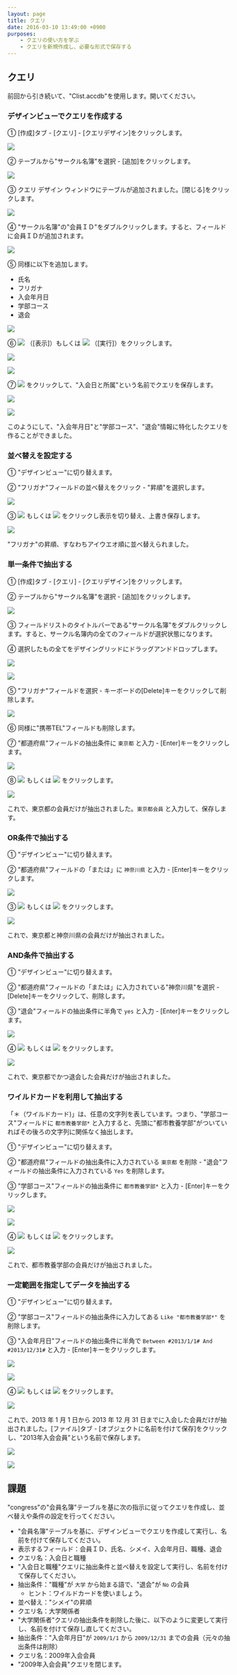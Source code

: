 ```yaml
---
layout: page
title: クエリ
date: 2016-03-10 13:49:00 +0900
purposes:
    - クエリの使い方を学ぶ
    - クエリを新規作成し、必要な形式で保存する
---
```



クエリ
------

前回から引き続いて、"Clist.accdb"を使用します。開いてください。


### デザインビューでクエリを作成する

&#9312; [作成]タブ - [クエリ] - [クエリデザイン]をクリックします。

![](./pic/newquery1.png)

&#9313; テーブルから"サークル名簿"を選択 - [追加]をクリックします。

![](./pic/newquery2.png)

&#9314; クエリ デザイン ウィンドウにテーブルが追加されました。[閉じる]をクリックします。

![](./pic/newquery3.png)

&#9315; "サークル名簿"の"会員ＩＤ"をダブルクリックします。すると、フィールドに会員ＩＤが追加されます。

![](./pic/newquery4.png)

&#9316; 同様に以下を追加します。

-   氏名
-   フリガナ
-   入会年月日
-   学部コース
-   退会

![](./pic/newquery5.png)

&#9317; ![](../pic/databaseview.png) （[表示]）もしくは ![](../pic/action.png) （[実行]）をクリックします。

![](./pic/newquery6.png)

![](./pic/newquery7.png)

&#9318; ![](../pic/quicksave.png) をクリックして、"入会日と所属"という名前でクエリを保存します。

![](./pic/newquery8.png)

![](./pic/newquery9.png)

このようにして、"入会年月日"と"学部コース"、"退会"情報に特化したクエリを作ることができました。


### 並べ替えを設定する

&#9312; "デザインビュー"に切り替えます。

&#9313; "フリガナ"フィールドの並べ替えをクリック - "昇順"を選択します。

![](./pic/sortname1.png)

&#9314; ![](../pic/databaseview.png) もしくは ![](../pic/action.png) をクリックし表示を切り替え、上書き保存します。

![](./pic/sortname2.png)

"フリガナ"の昇順、すなわちアイウエオ順に並べ替えられました。


### 単一条件で抽出する

&#9312; [作成]タブ - [クエリ] - [クエリデザイン]をクリックします。

&#9313; テーブルから"サークル名簿"を選択 - [追加]をクリックします。

![](./pic/abstract1.png)

&#9314; フィールドリストのタイトルバーである"サークル名簿"をダブルクリックします。すると、サークル名簿内の全てのフィールドが選択状態になります。

&#9315; 選択したもの全てをデザイングリッドにドラッグアンドドロップします。

![](./pic/abstract2.png)

![](./pic/abstract3.png)

&#9316; "フリガナ"フィールドを選択 - キーボードの[Delete]キーをクリックして削除します。

![](./pic/abstract4.png)

&#9317; 同様に"携帯TEL"フィールドも削除します。

&#9318; "都道府県"フィールドの抽出条件に `東京都` と入力 - [Enter]キーをクリックします。

![](./pic/abstract5.png)

&#9319; ![](../pic/databaseview.png) もしくは ![](../pic/action.png) をクリックします。

![](./pic/abstract6.png)

これで、東京都の会員だけが抽出されました。`東京都会員` と入力して、保存します。


### OR条件で抽出する

&#9312; "デザインビュー"に切り替えます。

&#9313; "都道府県"フィールドの「または」に `神奈川県` と入力 - [Enter]キーをクリックします。

![](./pic/or1.png)

&#9314; ![](../pic/databaseview.png) もしくは ![](../pic/action.png) をクリックします。

![](./pic/or2.png)

これで、東京都と神奈川県の会員だけが抽出されました。


### AND条件で抽出する

&#9312; "デザインビュー"に切り替えます。

&#9313; "都道府県"フィールドの「または」に入力されている"神奈川県"を選択 - [Delete]キーをクリックして、削除します。

&#9314; "退会"フィールドの抽出条件に半角で `yes` と入力 - [Enter]キーをクリックします。

![](./pic/and1.png)

&#9315; ![](../pic/databaseview.png) もしくは ![](../pic/action.png) をクリックします。

![](./pic/and2.png)

これで、東京都でかつ退会した会員だけが抽出されました。


### ワイルドカードを利用して抽出する

「＊（ワイルドカード)」は、任意の文字列を表しています。つまり、"学部コース"フィールドに `都市教養学部*` と入力すると、先頭に"都市教養学部"がついていればその後ろの文字列に関係なく抽出します。

&#9312; "デザインビュー"に切り替えます。

&#9313; "都道府県"フィールドの抽出条件に入力されている `東京都` を削除 - "退会"フィールドの抽出条件に入力されている `Yes` を削除します。

&#9314; "学部コース"フィールドの抽出条件に `都市教養学部*` と入力 - [Enter]キーをクリックします。

![](./pic/wildcard1.png)

![](./pic/wildcard2.png)

&#9315; ![](../pic/databaseview.png) もしくは ![](../pic/action.png) をクリックします。

![](./pic/wildcard3.png)

これで、都市教養学部の会員だけが抽出されました。


### 一定範囲を指定してデータを抽出する

&#9312; "デザインビュー"に切り替えます。

&#9313; "学部コース"フィールドの抽出条件に入力してある `Like "都市教養学部*"` を削除します。

&#9314; "入会年月日"フィールドの抽出条件に半角で `Between #2013/1/1# And #2013/12/31#` と入力 - [Enter]キーをクリックします。

![](./pic/between1.png)

![](./pic/between2.png)

&#9315; ![](../pic/databaseview.png) もしくは ![](../pic/action.png) をクリックします。

![](./pic/between3.png)

これで、2013 年 1 月 1 日から 2013 年 12 月 31 日までに入会した会員だけが抽出されました。[ファイル]タブ - [オブジェクトに名前を付けて保存]をクリックし、"2013年入会会員"という名前で保存します。

![](./pic/between4.png)

![](./pic/between5.png)


課題
----

"congress"の"会員名簿"テーブルを基に次の指示に従ってクエリを作成し、並べ替えや条件の設定を行ってください。

-   "会員名簿"テーブルを基に、デザインビューでクエリを作成して実行し、名前を付けて保存してください。
-   表示するフィールド：会員ＩＤ、氏名、シメイ、入会年月日、職種、退会
-   クエリ名：入会日と職種
-   "入会日と職種"クエリに抽出条件と並べ替えを設定して実行し、名前を付けて保存してください。
-   抽出条件："職種"が `大学` から始まる語で、"退会"が `No` の会員
    -   ヒント：ワイルドカードを使いましょう。
-   並べ替え："シメイ"の昇順
-   クエリ名：大学関係者
-   "大学関係者"クエリの抽出条件を削除した後に、以下のように変更して実行し、名前を付けて保存し直してください。
-   抽出条件："入会年月日"が `2009/1/1` から `2009/12/31` までの会員（元々の抽出条件は削除）
-   クエリ名：2009年入会会員
-   "2009年入会会員"クエリを閉じます。
